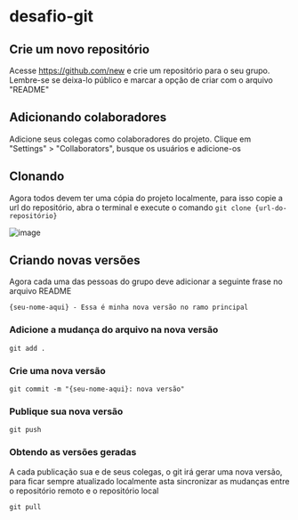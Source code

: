 # desafio-git

## Crie um novo repositório

Acesse https://github.com/new e crie um repositório para o seu grupo. Lembre-se se deixa-lo público e marcar a opção de criar com o arquivo "README"

## Adicionando colaboradores

Adicione seus colegas como colaboradores do projeto. Clique em "Settings" > "Collaborators", busque os usuários e adicione-os

## Clonando

Agora todos devem ter uma cópia do projeto localmente, para isso copie a url do repositório, abra o terminal e execute o comando `git clone {url-do-repositório}`

![image](https://user-images.githubusercontent.com/36162825/195984347-e09171f9-4490-41c8-83c7-0fc1e86db378.png)


## Criando novas versões

Agora cada uma das pessoas do grupo deve adicionar a seguinte frase no arquivo README 

`{seu-nome-aqui} - Essa é minha nova versão no ramo principal`

### Adicione a mudança do arquivo na nova versão

`git add .`

### Crie uma nova versão 

`git commit -m "{seu-nome-aqui}: nova versão"`

### Publique sua nova versão

`git push`

### Obtendo as versões geradas

A cada publicação sua e de seus colegas, o git irá gerar uma nova versão, para ficar sempre atualizado localmente asta sincronizar as mudanças entre o repositório remoto e o repositório local

`git pull`
